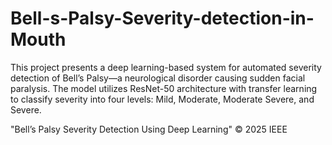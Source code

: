 # Bell-s-Palsy-Severity-detection-in-Mouth

This project presents a deep learning-based system for automated severity detection of Bell’s Palsy—a neurological disorder causing sudden facial paralysis. The model utilizes ResNet-50 architecture with transfer learning to classify severity into four levels: Mild, Moderate, Moderate Severe, and Severe.

"Bell’s Palsy Severity Detection Using Deep Learning" © 2025 IEEE
